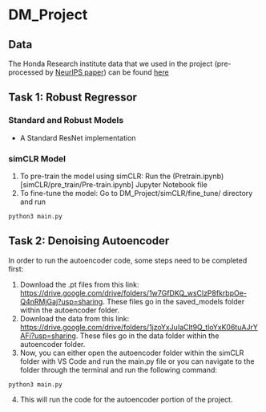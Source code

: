 # DM_Project

## Data
The Honda Research institute data that we used in the project (pre-processed by [NeurIPS paper](https://proceedings.neurips.cc/paper/2021/hash/dce8af15f064d1accb98887a21029b08-Abstract.html)) can be found [here](https://drive.google.com/file/d/1Xi0mA_mAj9Emp8DqUX45jyLqJDDQZGZQ/view)

## Task 1: Robust Regressor
### Standard and Robust Models
- A Standard ResNet implementation 

### simCLR Model

1. To pre-train the model using simCLR: Run the (Pretrain.ipynb)[simCLR/pre_train/Pre-train.ipynb] Jupyter Notebook file
2. To fine-tune the model: Go to DM_Project/simCLR/fine_tune/ directory and run
```
python3 main.py
```

## Task 2: Denoising Autoencoder
In order to run the autoencoder code, some steps need to be completed first:
1. Download the .pt files from this link: https://drive.google.com/drive/folders/1w7GfDKQ_wsClzP8fkrbpOe-Q4nRMjGaj?usp=sharing. These files go in the saved_models folder within the autoencoder folder.
2. Download the data from this link: https://drive.google.com/drive/folders/1jzoYxJuIaClt9Q_tloYxK06tuAJrYAFi?usp=sharing. These files go in the data folder within the autoencoder folder.
3. Now, you can either open the autoencoder folder within the simCLR folder with VS Code and run the main.py file or you can navigate to the folder through the terminal and run the following command:
```
python3 main.py
```
4. This will run the code for the autoencoder portion of the project.
